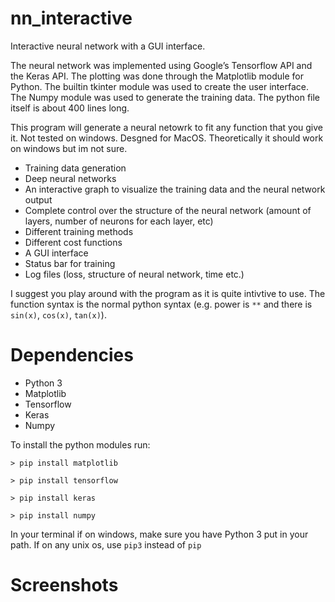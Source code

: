 # nn_interactive
Interactive neural network with a GUI interface.

The neural network was implemented using Google’s Tensorflow API and the Keras API. The plotting was done through the Matplotlib module for Python. The builtin tkinter module was used to create the user interface. The Numpy module was used to generate the training data. The python file itself is about 400 lines long.

This program will generate a neural netowrk to fit any function that you give it. Not tested on windows. Desgned for MacOS. Theoretically it should work on windows but im not sure.

* Training data generation
* Deep neural networks
* An interactive graph to visualize the training data and the neural network output
* Complete control over the structure of the neural network (amount of layers, number of neurons for each layer, etc)
* Different training methods
* Different cost functions
* A GUI interface
* Status bar for training
* Log files (loss, structure of neural network, time etc.)

I suggest you play around with the program as it is quite intivtive to use. The function syntax is the normal python syntax (e.g. power is `**` and there is `sin(x)`, `cos(x)`, `tan(x)`).

# Dependencies
* Python 3
* Matplotlib
* Tensorflow
* Keras
* Numpy

To install the python modules run:

```
> pip install matplotlib

> pip install tensorflow

> pip install keras

> pip install numpy
```
In your terminal if on windows, make sure you have Python 3 put in your path. If on any unix os, use `pip3` instead of `pip`

# Screenshots


